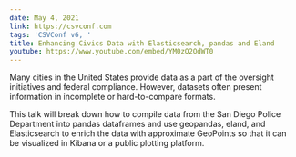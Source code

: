 ```yaml
---
date: May 4, 2021
link: https://csvconf.com
tags: 'CSVConf v6, '
title: Enhancing Civics Data with Elasticsearch, pandas and Eland
youtube: https://www.youtube.com/embed/YM0zQ2OdWT0
---
```


<p>Many cities in the United States provide data as a part of the oversight initiatives and federal compliance. However, datasets often present information in incomplete or hard-to-compare formats.</p><p>This talk will break down how to compile data from the San Diego Police Department into pandas dataframes and use geopandas, eland, and Elasticsearch to enrich the data with approximate GeoPoints so that it can be visualized in Kibana or a public plotting platform.</p>